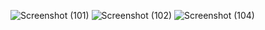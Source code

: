 ![Screenshot (101)](https://github.com/SowmyaRaji2349/cloud-computing-internship/assets/132332198/ed08eb2b-9466-43f8-b49e-56aad97dd977)
![Screenshot (102)](https://github.com/SowmyaRaji2349/cloud-computing-internship/assets/132332198/90f488f9-49f3-482e-8f02-6a04cea6659c)
![Screenshot (104)](https://github.com/SowmyaRaji2349/cloud-computing-internship/assets/132332198/0d498811-2361-4181-92a6-13504b04b72d)
